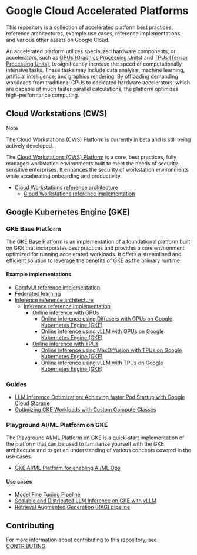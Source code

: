 # Google Cloud Accelerated Platforms

This repository is a collection of accelerated platform best practices,
reference architectures, example use cases, reference implementations, and
various other assets on Google Cloud.

An accelerated platform utilizes specialized hardware components, or
accelerators, such as
[GPUs (Graphics Processing Units)](https://cloud.google.com/gpu) and
[TPUs (Tensor Processing Units)](https://cloud.google.com/tpu), to significantly
increase the speed of computationally intensive tasks. These tasks may include
data analysis, machine learning, artificial intelligence, and graphics
rendering. By offloading demanding workloads from traditional CPUs to dedicated
hardware accelerators, which are capable of much faster parallel calculations,
the platform optimizes high-performance computing.

## Cloud Workstations (CWS)

> [!NOTE]  
> The Cloud Workstations (CWS) Platform is currently in beta and is still being
> actively developed.

The [Cloud Workstations (CWS) Platform](/docs/platforms/cws/README.md) is a
core, best practices, fully managed workstation environments built to meet the
needs of security-sensitive enterprises. It enhances the security of workstation
environments while accelerating onboarding and productivity.

- [Cloud Workstations reference architecture](/docs/platforms/cws/reference-architecture.md)
  - [Cloud Workstations reference implementation](/docs/platforms/cws/reference-implementation.md)

## Google Kubernetes Engine (GKE)

### GKE Base Platform

The [GKE Base Platform](/docs/platforms/gke/base/README.md) is an implementation
of a foundational platform built on GKE that incorporates best practices and
provides a core environment optimized for running accelerated workloads. It
offers a streamlined and efficient solution to leverage the benefits of GKE as
the primary runtime.

#### Example implementations

- [ComfyUI reference implementation](/platforms/gke/base/use-cases/inference-ref-arch/examples/comfyui/README.md)
- [Federated learning](/docs/platforms/gke/base/use-cases/federated-learning/README.md)
- [Inference reference architecture](/docs/platforms/gke/base/use-cases/inference-ref-arch/README.md)
  - [Inference reference implementation](/platforms/gke/base/use-cases/inference-ref-arch/terraform/README.md)
    - [Online inference with GPUs](/docs/platforms/gke/base/use-cases/inference-ref-arch/online-inference-gpu/README.md)
      - [Online inference using Diffusers with GPUs on Google Kubernetes Engine (GKE)](/docs/platforms/gke/base/use-cases/inference-ref-arch/online-inference-gpu/diffusers-with-hf-model.md)
      - [Online inference using vLLM with GPUs on Google Kubernetes Engine (GKE)](/docs/platforms/gke/base/use-cases/inference-ref-arch/online-inference-gpu/vllm-with-hf-model.md)
    - [Online inference with TPUs](/docs/platforms/gke/base/use-cases/inference-ref-arch/online-inference-tpu/README.md)
      - [Online inference using MaxDiffusion with TPUs on Google Kubernetes Engine (GKE)](/docs/platforms/gke/base/use-cases/inference-ref-arch/online-inference-tpu/max-diffusion-with-hf-model.md)
      - [Online inference using vLLM with TPUs on Google Kubernetes Engine (GKE)](/docs/platforms/gke/base/use-cases/inference-ref-arch/online-inference-tpu/vllm-with-hf-model.md)

### Guides

- [LLM Inference Optimization: Achieving faster Pod Startup with Google Cloud Storage](/use-cases/inferencing/cost-optimization/gcsfuse/AchievingFasterPodStartup.md)
- [Optimizing GKE Workloads with Custom Compute Classes](/docs/guides/optimizing-gke-workloads-with-custom-compute-classes/README.md)

### Playground AI/ML Platform on GKE

The [Playground AI/ML Platform on GKE](/platforms/gke-aiml/playground/README.md)
is a quick-start implementation of the platform that can be used to familiarize
yourself with the GKE architecture and to get an understanding of various
concepts covered in the use cases.

- [GKE AI/ML Platform for enabling AI/ML Ops](/docs/platforms/gke-aiml/README.md)

#### Use cases

- [Model Fine Tuning Pipeline](/docs/use-cases/model-fine-tuning-pipeline/README.md)
- [Scalable and Distributed LLM Inference on GKE with vLLM](/docs/use-cases/inferencing/README.md)
- [Retrieval Augmented Generation (RAG) pipeline](/docs/use-cases/rag-pipeline/README.md)

## Contributing

For more information about contributing to this repository, see
[CONTRIBUTING](/CONTRIBUTING.md).
